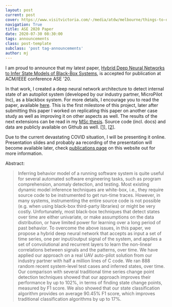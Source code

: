 ```yaml
---
layout: post
current: post
cover: https://www.visitvictoria.com/-/media/atdw/melbourne/things-to-do/art-theatre-and-culture/performing-arts/cf0d49bf61e0a578812b674d4605de0e_2048x1152.jpeg
navigation: True
title: ASE 2020 Paper
date: 2020-07-30 08:30:00
tags: announcements
class: post-template
subclass: 'post tag-announcements'
author: mj
---
```


I am proud to announce that my latest paper, [Hybrid Deep Neural Networks to Infer State Models of Black-Box Systems](/papers/2020-Hybrid.pdf), is accepted for publication at ACM/IEEE conference ASE '20. 

In that work, I created a deep neural network architecture to detect internal state of an autopilot system (developed by our industry partner, MicroPilot Inc), as a blackbox system. For more details, I encourage you to read the paper, available [here](/papers/2020-Hybrid.pdf). This is the first milestone of this project, later after submitting this paper I worked on replicating this paper on another case study as well as improving it on other aspects as well. 
The results of the next extensions can be read in my [MSc thesis](https://github.com/MJafarMashhadi/University-of-Calgary-Graduate-Thesis). Source code (incl. docs) and data are publicly available on Github as well. [[1]](https://github.com/sea-lab/hybrid-net), [[2]](https://github.com/MJafarMashhadi/pprz_tester).

Due to the current devastating COVID situation, I will be presenting it online. Presentation slides and probably aa recording of the presentation will become available later, check [publications page](/publications/) on this website out for more information.


Abstract:
> Inferring behavior model of a running software system is quite useful for several automated software engineering tasks,
> such as program comprehension, anomaly detection, and testing. Most existing dynamic model inference techniques are 
> white-box, i.e., they require source code to be instrumented to get run-time traces. However, in many systems, 
> instrumenting the entire source code is not possible (e.g. when using black-box third-party libraries) or might be very 
> costly. Unfortunately, most black-box techniques that detect states over time are either univariate, or make assumptions 
> on the data distribution, or have limited power for learning over a long period of past behavior. To overcome the above 
> issues, in this paper, we propose a hybrid deep neural network that accepts as input a set of time series, one per 
> input/output signal of the system, and applies a set of convolutional and recurrent layers to learn the non-linear 
> correlations between signals and the patterns, over time. We have applied our approach on a real UAV auto-pilot solution 
> from our industry partner with half a million lines of C code. We ran 888 random recent system-level test cases and 
> inferred states, over time. Our comparison with several traditional time series change point detection techniques showed 
> that our approach improves their performance by up to 102%, in terms of finding state change points, measured by F1 score. 
> We also showed that our state classification algorithm provides on average 90.45% F1 score, which improves traditional 
> classification algorithms by up to 17%.